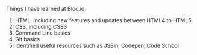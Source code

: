 
Things I have learned at Bloc.io

1. HTML, including new features and updates between HTML4 to HTML5
2. CSS, including CSS3
3. Command Line basics
4. Git basics
5. Identified useful resources such as JSBin, Codepen, Code School

